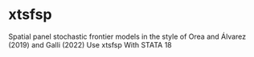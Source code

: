 # xtsfsp
Spatial panel stochastic frontier models in the style of Orea and Álvarez (2019) and Galli (2022) Use xtsfsp With STATA 18
